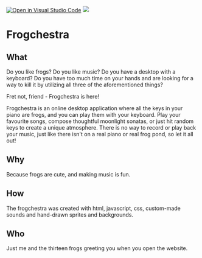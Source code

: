 [![Open in Visual Studio Code](https://classroom.github.com/assets/open-in-vscode-c66648af7eb3fe8bc4f294546bfd86ef473780cde1dea487d3c4ff354943c9ae.svg)](https://classroom.github.com/online_ide?assignment_repo_id=8053771&assignment_repo_type=AssignmentRepo)
![](https://img.shields.io/badge/Built%20%40-HAWK-brightgreen?style=flat)
# Frogchestra

## What
Do you like frogs? Do you like music? Do you have a desktop with a keyboard? Do you have too much time on your hands and are looking for a way to kill it by utilizing all three of the aforementioned things?

Fret not, friend - Frogchestra is here! 

Frogchestra is an online desktop application where all the keys in your piano are frogs, and you can play them with your keyboard. Play your favourite songs, compose thoughtful moonlight sonatas, or just hit random keys to create a unique atmosphere. There is no way to record or play back your music, just like there isn't on a real piano or real frog pond, so let it all out!

## Why
Because frogs are cute, and making music is fun. 

## How
The frogchestra was created with html, javascript, css, custom-made sounds and hand-drawn sprites and backgrounds. 

## Who
Just me and the thirteen frogs greeting you when you open the website.


